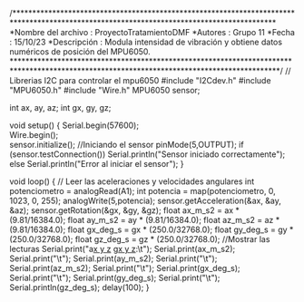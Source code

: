 /******************************************************************************************************************************************
*Nombre del archivo        : ProyectoTratamientoDMF
*Autores                   : Grupo 11 
*Fecha                     : 15/10/23
*Descripción               : Modula intensidad de vibración y obtiene datos numéricos de posición del MPU6050.
*******************************************************************************************************************************************/
// Librerias I2C para controlar el mpu6050
#include "I2Cdev.h"
#include "MPU6050.h"
#include "Wire.h"
MPU6050 sensor;

int ax, ay, az;
int gx, gy, gz;

void setup() {
  Serial.begin(57600);    
  Wire.begin();           
  sensor.initialize();    //Iniciando el sensor
  pinMode(5,OUTPUT);
  if (sensor.testConnection()) Serial.println("Sensor iniciado correctamente");
  else Serial.println("Error al iniciar el sensor");
}

void loop() {
  // Leer las aceleraciones y velocidades angulares
  int potenciometro = analogRead(A1);
  int potencia = map(potenciometro, 0, 1023, 0, 255);
  analogWrite(5,potencia);
  sensor.getAcceleration(&ax, &ay, &az);
  sensor.getRotation(&gx, &gy, &gz);
  float ax_m_s2 = ax * (9.81/16384.0);
  float ay_m_s2 = ay * (9.81/16384.0);
  float az_m_s2 = az * (9.81/16384.0);
  float gx_deg_s = gx * (250.0/32768.0);
  float gy_deg_s = gy * (250.0/32768.0);
  float gz_deg_s = gz * (250.0/32768.0);
  //Mostrar las lecturas
  Serial.print("a[x y z](m/s2) g[x y z](deg/s):\t");
  Serial.print(ax_m_s2); Serial.print("\t");
  Serial.print(ay_m_s2); Serial.print("\t");
  Serial.print(az_m_s2); Serial.print("\t");
  Serial.print(gx_deg_s); Serial.print("\t");
  Serial.print(gy_deg_s); Serial.print("\t");
  Serial.println(gz_deg_s);
  delay(100);
}
